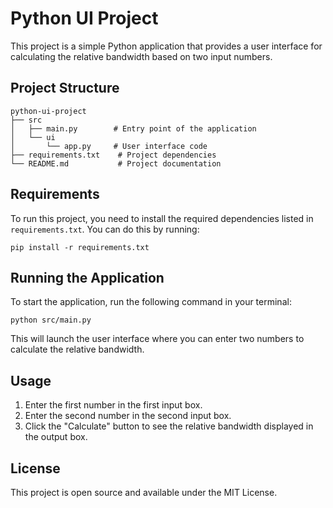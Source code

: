 # Python UI Project

This project is a simple Python application that provides a user interface for calculating the relative bandwidth based on two input numbers. 

## Project Structure

```
python-ui-project
├── src
│   ├── main.py        # Entry point of the application
│   └── ui
│       └── app.py     # User interface code
├── requirements.txt    # Project dependencies
└── README.md           # Project documentation
```

## Requirements

To run this project, you need to install the required dependencies listed in `requirements.txt`. You can do this by running:

```
pip install -r requirements.txt
```

## Running the Application

To start the application, run the following command in your terminal:

```
python src/main.py
```

This will launch the user interface where you can enter two numbers to calculate the relative bandwidth.

## Usage

1. Enter the first number in the first input box.
2. Enter the second number in the second input box.
3. Click the "Calculate" button to see the relative bandwidth displayed in the output box.

## License

This project is open source and available under the MIT License.